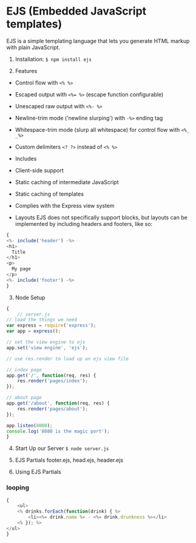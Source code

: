 # EJS (Embedded JavaScript templates)
EJS is a simple templating language that lets you generate HTML markup with plain JavaScript.

1. Installation:
`$ npm install ejs`

2. Features
- Control flow with ` <% %> `
- Escaped output with ` <%= %> ` (escape function configurable)
- Unescaped raw output with ` <%- %> `
- Newline-trim mode ('newline slurping') with ` -%> ` ending tag
- Whitespace-trim mode (slurp all whitespace) for control flow with ` <%_ _%> `
- Custom delimiters `<? ?>` instead of `<% %>`
- Includes
- Client-side support
- Static caching of intermediate JavaScript
- Static caching of templates
- Complies with the Express view system

- Layouts
EJS does not specifically support blocks, but layouts can be implemented by including headers and footers, like so:

```JavaScript
{
<%- include('header') -%>
<h1>
  Title
</h1>
<p>
  My page
</p>
<%- include('footer') -%>
}
```


3. Node Setup
```JavaScript
{
    // server.js
// load the things we need
var express = require('express');
var app = express();

// set the view engine to ejs
app.set('view engine', 'ejs');

// use res.render to load up an ejs view file

// index page 
app.get('/', function(req, res) {
    res.render('pages/index');
});

// about page 
app.get('/about', function(req, res) {
    res.render('pages/about');
});

app.listen(8080);
console.log('8080 is the magic port');
}
```

4. Start Up our Server
`$ node server.js`

5. EJS Partials footer.ejs, head.ejs, header.ejs
6. Using EJS Partials

### looping
```JavaScript
{
    <ul>
    <% drinks.forEach(function(drink) { %>
        <li><%= drink.name %> - <%= drink.drunkness %></li>
    <% }); %>
</ul>
}
```